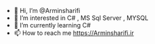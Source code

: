 - 👋 Hi, I’m @Arminsharifi
- 👀 I’m interested in C# , MS Sql Server , MYSQL
- 🌱 I’m currently learning C#
- 📫 How to reach me https://Arminsharifi.ir

<!---
Arminsharifi/Arminsharifi is a ✨ special ✨ repository because its `README.md` (this file) appears on your GitHub profile.
You can click the Preview link to take a look at your changes.
--->

